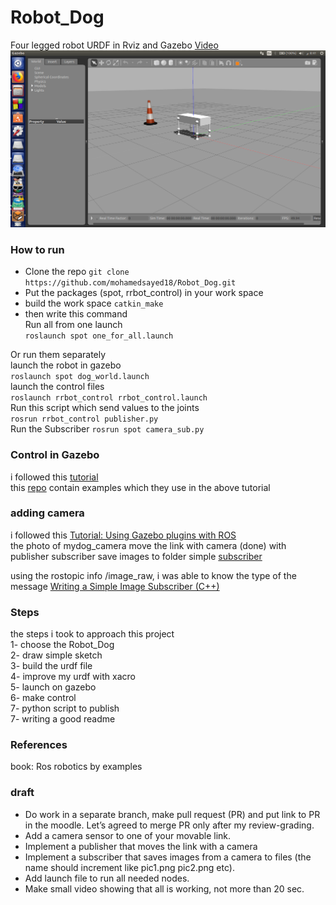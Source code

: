 # Robot_Dog
Four legged robot URDF in Rviz and Gazebo [Video](https://youtu.be/SznYLX9XDVU) <br/>
![](https://github.com/mohamedsayed18/Robot_Dog/blob/Readme/images/Dog_Gazebo.png)
### How to run
* Clone the repo `git clone https://github.com/mohamedsayed18/Robot_Dog.git`<br/>
* Put the packages (spot, rrbot_control) in your work space <br/>
* build the work space `catkin_make`<br/>
* then write this command <br/>
Run all from one launch <br/>
`roslaunch spot one_for_all.launch`<br/>

Or run them separately <br/>
launch the robot in gazebo<br/>
`roslaunch spot dog_world.launch`<br/>
launch the control files<br/>
`roslaunch rrbot_control rrbot_control.launch`<br/>
Run this script which send values to the joints<br/>
`rosrun rrbot_control publisher.py`<br/>
Run the Subscriber
`rosrun spot camera_sub.py`<br/>

### Control in Gazebo
i followed this [tutorial](http://gazebosim.org/tutorials/?tut=ros_control)<br/>
this [repo](https://github.com/ros-simulation/gazebo_ros_demos.git) contain examples which they use in the above tutorial<br/>

### adding camera
i followed this [Tutorial: Using Gazebo plugins with ROS](http://gazebosim.org/tutorials?tut=ros_gzplugins)<br/>
the photo of mydog_camera
move the link with camera (done) with publisher
subscriber save images to folder simple [subscriber](http://wiki.ros.org/ROS/Tutorials/WritingPublisherSubscriber%28python%29)<br/>

using the rostopic info /image_raw, i was able to know the type of the message
[Writing a Simple Image Subscriber (C++)](http://wiki.ros.org/image_transport/Tutorials/SubscribingToImages)<br/>
### Steps
the steps i took to approach this project<br/>
1- choose the Robot_Dog<br/>
2- draw simple sketch <br/>
3- build the urdf file <br/>
4- improve my urdf with xacro <br/>
5- launch on gazebo <br/>
6- make control <br/>
7- python script to publish <br/>
7- writing a good readme <br/>


### References
book: Ros robotics by examples <br/>

### draft
* Do work in a separate branch, make pull request (PR) and put link to PR
in the moodle. Let’s agreed to merge PR only after my review-grading.
* Add a camera sensor to one of your movable link.
* Implement a publisher that moves the link with a camera
* Implement a subscriber that saves images from a camera to files (the name
should increment like pic1.png pic2.png etc).
* Add launch file to run all needed nodes.
* Make small video showing that all is working, not more than 20 sec.
